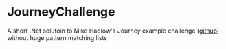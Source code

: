 # JourneyChallenge
A short .Net solutoin to Mike Hadlow's Journey example challenge ([github](https://github.com/mikehadlow/Journeys)) without huge pattern matching lists
